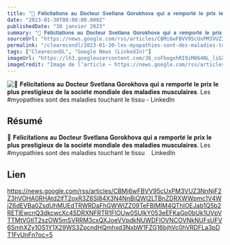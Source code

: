 ```yaml
---
title: "👏 𝐅𝐞́𝐥𝐢𝐜𝐢𝐭𝐚𝐭𝐢𝐨𝐧𝐬 𝐚𝐮 𝐃𝐨𝐜𝐭𝐞𝐮𝐫 𝐒𝐯𝐞𝐭𝐥𝐚𝐧𝐚 𝐆𝐨𝐫𝐨𝐤𝐡𝐨𝐯𝐚 𝐪𝐮𝐢 𝐚 𝐫𝐞𝐦𝐩𝐨𝐫𝐭𝐞́ 𝐥𝐞 𝐩𝐫𝐢𝐱 𝐥𝐞 𝐩𝐥𝐮𝐬 𝐩𝐫𝐞𝐬𝐭𝐢𝐠𝐢𝐞𝐮𝐱 𝐝𝐞 𝐥𝐚 𝐬𝐨𝐜𝐢𝐞́𝐭𝐞́ 𝐦𝐨𝐧𝐝𝐢𝐚𝐥𝐞 𝐝𝐞𝐬 𝐦𝐚𝐥𝐚𝐝𝐢𝐞𝐬 𝐦𝐮𝐬𝐜𝐮𝐥𝐚𝐢𝐫𝐞𝐬. Les #myopathies sont des maladies touchant le tissu - LinkedIn"
date: "2023-01-30T08:00:00.000Z"
publishedDate: "30 janvier 2023"
summary: "👏 𝐅𝐞́𝐥𝐢𝐜𝐢𝐭𝐚𝐭𝐢𝐨𝐧𝐬 𝐚𝐮 𝐃𝐨𝐜𝐭𝐞𝐮𝐫 𝐒𝐯𝐞𝐭𝐥𝐚𝐧𝐚 𝐆𝐨𝐫𝐨𝐤𝐡𝐨𝐯𝐚 𝐪𝐮𝐢 𝐚 𝐫𝐞𝐦𝐩𝐨𝐫𝐭𝐞́ 𝐥𝐞 𝐩𝐫𝐢𝐱 𝐥𝐞 𝐩𝐥𝐮𝐬 𝐩𝐫𝐞𝐬𝐭𝐢𝐠𝐢𝐞𝐮𝐱 𝐝𝐞 𝐥𝐚 𝐬𝐨𝐜𝐢𝐞́𝐭𝐞́ 𝐦𝐨𝐧𝐝𝐢𝐚𝐥𝐞 𝐝𝐞𝐬 𝐦𝐚𝐥𝐚𝐝𝐢𝐞𝐬 𝐦𝐮𝐬𝐜𝐮𝐥𝐚𝐢𝐫𝐞𝐬. Les #myopathies sont des maladies touchant le tissu &nbsp;&nbsp; LinkedIn"
sourceUrl: "https://news.google.com/rss/articles/CBMi6wFBVV95cUxPM3VUZ3NnNjF2Z3hVOHA0RHAtd2lfT2oxR3Z6Sl84X3N4NnBiQWI2LTBnZDRXWWpmc1V4WjZ6dEVBa0ZsdUhMUEdTRWRDaFhGWWlZZ09TeFBlMlM4QThIOEJab1Q5b2RETlEwcnQ3dkcwcXc4SDRXNFRTR1FlOUw0SUlkY053eEFKaGp0bUk1UVpVTTMtVGtlT2szOW5mSVRRM3cxQXJoeVVpdkNUWDFIOVNCOVNkNUFsUFV6SmhXZy1OS1Y1X29WS3ZpcndHQmhxd3NxbW1FZG16bjhVc0hVRDFLa3pDT1FvUnFn?oc=5"
permalink: "/clearecondl/2023-01-30-les-myopathies-sont-des-maladies-touchant-le-tissu-linkedin"
tags: ["CleareconDL", "Google News (LinkedIn)"]
imageUrl: "https://lh3.googleusercontent.com/J6_coFbogxhRI9iM864NL_liGXvsQp2AupsKei7z0cNNfDvGUmWUy20nuUhkREQyrpY4bEeIBuc=s0-w300"
imageCredit: "Image de l’article — https://news.google.com/rss/articles/CBMi6wFBVV95cUxPM3VUZ3NnNjF2Z3hVOHA0RHAtd2lfT2oxR3Z6Sl84X3N4NnBiQWI2LTBnZDRXWWpmc1V4WjZ6dEVBa0ZsdUhMUEdTRWRDaFhGWWlZZ09TeFBlMlM4QThIOEJab1Q5b2RETlEwcnQ3dkcwcXc4SDRXNFRTR1FlOUw0SUlkY053eEFKaGp0bUk1UVpVTTMtVGtlT2szOW5mSVRRM3cxQXJoeVVpdkNUWDFIOVNCOVNkNUFsUFV6SmhXZy1OS1Y1X29WS3ZpcndHQmhxd3NxbW1FZG16bjhVc0hVRDFLa3pDT1FvUnFn?oc=5"
---
```


![👏 𝐅𝐞́𝐥𝐢𝐜𝐢𝐭𝐚𝐭𝐢𝐨𝐧𝐬 𝐚𝐮 𝐃𝐨𝐜𝐭𝐞𝐮𝐫 𝐒𝐯𝐞𝐭𝐥𝐚𝐧𝐚 𝐆𝐨𝐫𝐨𝐤𝐡𝐨𝐯𝐚 𝐪𝐮𝐢 𝐚 𝐫𝐞𝐦𝐩𝐨𝐫𝐭𝐞́ 𝐥𝐞 𝐩𝐫𝐢𝐱 𝐥𝐞 𝐩𝐥𝐮𝐬 𝐩𝐫𝐞𝐬𝐭𝐢𝐠𝐢𝐞𝐮𝐱 𝐝𝐞 𝐥𝐚 𝐬𝐨𝐜𝐢𝐞́𝐭𝐞́ 𝐦𝐨𝐧𝐝𝐢𝐚𝐥𝐞 𝐝𝐞𝐬 𝐦𝐚𝐥𝐚𝐝𝐢𝐞𝐬 𝐦𝐮𝐬𝐜𝐮𝐥𝐚𝐢𝐫𝐞𝐬. Les #myopathies sont des maladies touchant le tissu - LinkedIn](https://lh3.googleusercontent.com/J6_coFbogxhRI9iM864NL_liGXvsQp2AupsKei7z0cNNfDvGUmWUy20nuUhkREQyrpY4bEeIBuc=s0-w300)

## Résumé

👏 𝐅𝐞́𝐥𝐢𝐜𝐢𝐭𝐚𝐭𝐢𝐨𝐧𝐬 𝐚𝐮 𝐃𝐨𝐜𝐭𝐞𝐮𝐫 𝐒𝐯𝐞𝐭𝐥𝐚𝐧𝐚 𝐆𝐨𝐫𝐨𝐤𝐡𝐨𝐯𝐚 𝐪𝐮𝐢 𝐚 𝐫𝐞𝐦𝐩𝐨𝐫𝐭𝐞́ 𝐥𝐞 𝐩𝐫𝐢𝐱 𝐥𝐞 𝐩𝐥𝐮𝐬 𝐩𝐫𝐞𝐬𝐭𝐢𝐠𝐢𝐞𝐮𝐱 𝐝𝐞 𝐥𝐚 𝐬𝐨𝐜𝐢𝐞́𝐭𝐞́ 𝐦𝐨𝐧𝐝𝐢𝐚𝐥𝐞 𝐝𝐞𝐬 𝐦𝐚𝐥𝐚𝐝𝐢𝐞𝐬 𝐦𝐮𝐬𝐜𝐮𝐥𝐚𝐢𝐫𝐞𝐬. Les #myopathies sont des maladies touchant le tissu &nbsp;&nbsp; LinkedIn

## Lien

https://news.google.com/rss/articles/CBMi6wFBVV95cUxPM3VUZ3NnNjF2Z3hVOHA0RHAtd2lfT2oxR3Z6Sl84X3N4NnBiQWI2LTBnZDRXWWpmc1V4WjZ6dEVBa0ZsdUhMUEdTRWRDaFhGWWlZZ09TeFBlMlM4QThIOEJab1Q5b2RETlEwcnQ3dkcwcXc4SDRXNFRTR1FlOUw0SUlkY053eEFKaGp0bUk1UVpVTTMtVGtlT2szOW5mSVRRM3cxQXJoeVVpdkNUWDFIOVNCOVNkNUFsUFV6SmhXZy1OS1Y1X29WS3ZpcndHQmhxd3NxbW1FZG16bjhVc0hVRDFLa3pDT1FvUnFn?oc=5
